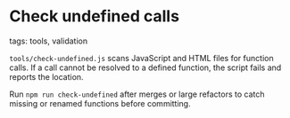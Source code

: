 # Check undefined calls

tags: tools, validation

`tools/check-undefined.js` scans JavaScript and HTML files for function calls. If a call cannot be resolved to a defined function, the script fails and reports the location.

Run `npm run check-undefined` after merges or large refactors to catch missing or renamed functions before committing.
